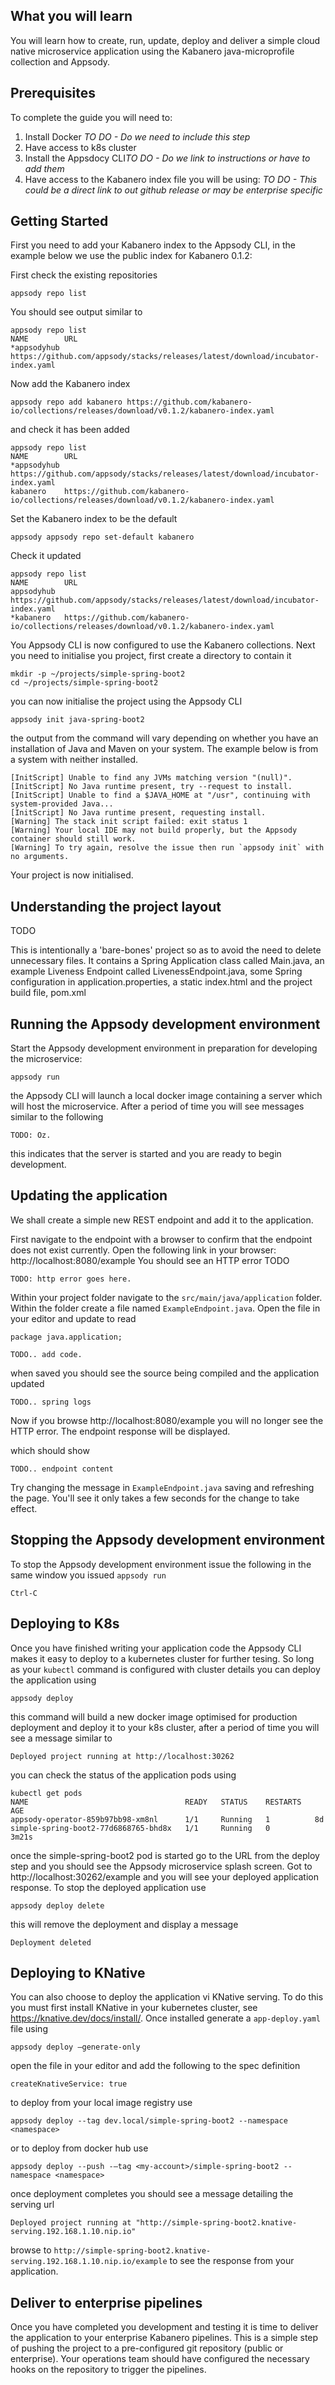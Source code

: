## What you will learn

You will learn how to create, run, update, deploy and deliver a simple cloud native microservice application using the Kabanero java-microprofile collection and Appsody.

## Prerequisites

To complete the guide you will need to:

1. Install Docker *TO DO - Do we need to include this step*
2. Have access to k8s cluster
3. Install the Appsdocy CLI*TO DO - Do we link to instructions or have to add them*
4. Have access to the Kabanero index file you will be using: *TO DO - This could be a direct link to out github release or may be enterprise specific*

## Getting Started

First you need to add your Kabanero index to the Appsody CLI, in the example below we use the public index for Kabanero 0.1.2:

First check the existing repositories

```
appsody repo list
```
You should see output similar to

```
appsody repo list
NAME        URL
*appsodyhub https://github.com/appsody/stacks/releases/latest/download/incubator-index.yaml
```

Now add the Kabanero index

```
appsody repo add kabanero https://github.com/kabanero-io/collections/releases/download/v0.1.2/kabanero-index.yaml
```
and check it has been added

```
appsody repo list
NAME        URL
*appsodyhub https://github.com/appsody/stacks/releases/latest/download/incubator-index.yaml
kabanero    https://github.com/kabanero-io/collections/releases/download/v0.1.2/kabanero-index.yaml
```

Set the Kabanero index to be the default

```
appsody appsody repo set-default kabanero
```

Check it updated

```
appsody repo list
NAME        URL
appsodyhub  https://github.com/appsody/stacks/releases/latest/download/incubator-index.yaml
*kabanero   https://github.com/kabanero-io/collections/releases/download/v0.1.2/kabanero-index.yaml
```

You Appsody CLI is now configured to use the Kabanero collections.
Next you need to initialise you project, first create a directory to contain it

```
mkdir -p ~/projects/simple-spring-boot2
cd ~/projects/simple-spring-boot2
```

you can now initialise the project using the Appsody CLI

```
appsody init java-spring-boot2
```

the output from the command will vary depending on whether you have an installation of Java and Maven on your system. The example below is from a system with neither installed.

```
[InitScript] Unable to find any JVMs matching version "(null)".
[InitScript] No Java runtime present, try --request to install.
[InitScript] Unable to find a $JAVA_HOME at "/usr", continuing with system-provided Java...
[InitScript] No Java runtime present, requesting install.
[Warning] The stack init script failed: exit status 1
[Warning] Your local IDE may not build properly, but the Appsody container should still work.
[Warning] To try again, resolve the issue then run `appsody init` with no arguments.
```
Your project is now initialised.

## Understanding the project layout

TODO
<Screenshot>

This is intentionally a 'bare-bones' project so as to avoid the need to delete unnecessary files. It contains a
Spring Application class called Main.java, an example Liveness Endpoint called LivenessEndpoint.java, some Spring 
configuration in application.properties, a static index.html and the project build file, pom.xml

## Running the Appsody development environment

Start the Appsody development environment in preparation for developing the microservice:

```
appsody run
```

the Appsody CLI will launch a local docker image containing a server which will host the microservice. After a period of time you will see messages similar to the following

```
TODO: Oz.
```

this indicates that the server is started and you are ready to begin development.

## Updating the application

We shall create a simple new REST endpoint and add it to the application.

First navigate to the endpoint with a browser to confirm that the endpoint does not exist currently. Open the following link in your browser:
http://localhost:8080/example
You should see an HTTP error TODO

```
TODO: http error goes here. 
```

Within your project folder navigate to the `src/main/java/application` folder. Within the folder create a file named `ExampleEndpoint.java`. Open the file in your editor and update to read

```
package java.application;

TODO.. add code.
```

when saved you should see the source being compiled and the application updated

```
TODO.. spring logs
```

Now if you browse http://localhost:8080/example you will no longer see the HTTP error. The endpoint response will be displayed.

which should show

```
TODO.. endpoint content
```

Try changing the message in `ExampleEndpoint.java` saving and refreshing the page. You'll see it only takes a few seconds for the change to take effect.

## Stopping the Appsody development environment

To stop the Appsody development environment issue the following in the same window you issued `appsody run`
```
Ctrl-C
```

## Deploying to K8s

Once you have finished writing your application code the Appsody CLI makes it easy to deploy to a kubernetes cluster for further tesing. So long as your `kubectl` command is configured with cluster details you can deploy the application using

```
appsody deploy
```

this command will build a new docker image optimised for production deployment and deploy it to your k8s cluster, after a period of time you will see a message similar to

```
Deployed project running at http://localhost:30262
```

you can check the status of the application pods using

```
kubectl get pods
NAME                                   READY   STATUS    RESTARTS   AGE
appsody-operator-859b97bb98-xm8nl      1/1     Running   1          8d
simple-spring-boot2-77d6868765-bhd8x   1/1     Running   0          3m21s
```

once the simple-spring-boot2 pod is started go to the URL from the deploy step and you should see the Appsody microservice splash screen. Got to http://localhost:30262/example and you will see your deployed application response.
To stop the deployed application use

```
appsody deploy delete
```

this will remove the deployment and display a message

```
Deployment deleted
```

## Deploying to KNative

You can also choose to deploy the application vi KNative serving. To do this you must first install KNative in your kubernetes cluster, see https://knative.dev/docs/install/.
Once installed generate a `app-deploy.yaml` file using

```
appsody deploy —generate-only
```

open the file in your editor and add the following to the spec definition

```
createKnativeService: true
```

to deploy from your local image registry use

```
appsody deploy --tag dev.local/simple-spring-boot2 --namespace <namespace>
```

or to deploy from docker hub use

```
appsody deploy --push -—tag <my-account>/simple-spring-boot2 --namespace <namespace>
```

once deployment completes you should see a message detailing the serving url

```
Deployed project running at "http://simple-spring-boot2.knative-serving.192.168.1.10.nip.io"
```

browse to `http://simple-spring-boot2.knative-serving.192.168.1.10.nip.io/example` to see the response from your application.


## Deliver to enterprise pipelines

Once you have completed you development and testing it is time to deliver the application to your enterprise Kabanero pipelines.
This is a simple step of pushing the project to a pre-configured git repository (public or enterprise). Your operations team should have configured the necessary hooks on the repository to trigger the pipelines.
